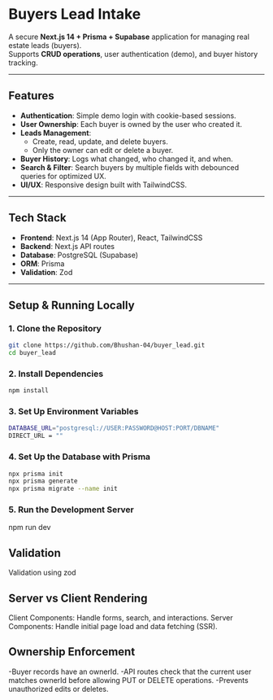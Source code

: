 # Buyers Lead Intake

A secure **Next.js 14 + Prisma + Supabase** application for managing real estate leads (buyers).  
Supports **CRUD operations**, user authentication (demo), and buyer history tracking.

---

## Features

- **Authentication**: Simple demo login with cookie-based sessions.
- **User Ownership**: Each buyer is owned by the user who created it.
- **Leads Management**:
  - Create, read, update, and delete buyers.
  - Only the owner can edit or delete a buyer.
- **Buyer History**: Logs what changed, who changed it, and when.
- **Search & Filter**: Search buyers by multiple fields with debounced queries for optimized UX.
- **UI/UX**: Responsive design built with TailwindCSS.

---

## Tech Stack

- **Frontend**: Next.js 14 (App Router), React, TailwindCSS
- **Backend**: Next.js API routes
- **Database**: PostgreSQL (Supabase)
- **ORM**: Prisma
- **Validation**: Zod

---

## Setup & Running Locally

### 1. Clone the Repository
```bash
git clone https://github.com/Bhushan-04/buyer_lead.git
cd buyer_lead

```

### 2. Install Dependencies
```bash
npm install
```

### 3. Set Up Environment Variables
```bash
DATABASE_URL="postgresql://USER:PASSWORD@HOST:PORT/DBNAME"
DIRECT_URL = ""
```

### 4. Set Up the Database with Prisma

```bash
npx prisma init
npx prisma generate
npx prisma migrate --name init
```
### 5. Run the Development Server
npm run dev

## Validation
Validation using zod

## Server vs Client Rendering
Client Components: Handle forms, search, and interactions.
Server Components: Handle initial page load and data fetching (SSR).

## Ownership Enforcement
-Buyer records have an ownerId.
-API routes check that the current user matches ownerId before allowing PUT or DELETE operations.
-Prevents unauthorized edits or deletes.